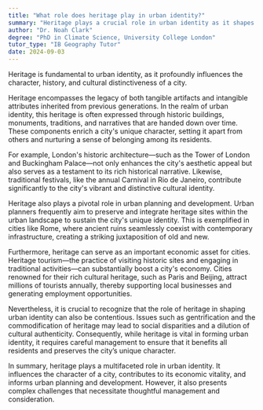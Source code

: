 ```yaml
---
title: "What role does heritage play in urban identity?"
summary: "Heritage plays a crucial role in urban identity as it shapes the city's character, history, and cultural uniqueness."
author: "Dr. Noah Clark"
degree: "PhD in Climate Science, University College London"
tutor_type: "IB Geography Tutor"
date: 2024-09-03
---
```


Heritage is fundamental to urban identity, as it profoundly influences the character, history, and cultural distinctiveness of a city.

Heritage encompasses the legacy of both tangible artifacts and intangible attributes inherited from previous generations. In the realm of urban identity, this heritage is often expressed through historic buildings, monuments, traditions, and narratives that are handed down over time. These components enrich a city's unique character, setting it apart from others and nurturing a sense of belonging among its residents.

For example, London's historic architecture—such as the Tower of London and Buckingham Palace—not only enhances the city's aesthetic appeal but also serves as a testament to its rich historical narrative. Likewise, traditional festivals, like the annual Carnival in Rio de Janeiro, contribute significantly to the city's vibrant and distinctive cultural identity.

Heritage also plays a pivotal role in urban planning and development. Urban planners frequently aim to preserve and integrate heritage sites within the urban landscape to sustain the city's unique identity. This is exemplified in cities like Rome, where ancient ruins seamlessly coexist with contemporary infrastructure, creating a striking juxtaposition of old and new.

Furthermore, heritage can serve as an important economic asset for cities. Heritage tourism—the practice of visiting historic sites and engaging in traditional activities—can substantially boost a city's economy. Cities renowned for their rich cultural heritage, such as Paris and Beijing, attract millions of tourists annually, thereby supporting local businesses and generating employment opportunities.

Nevertheless, it is crucial to recognize that the role of heritage in shaping urban identity can also be contentious. Issues such as gentrification and the commodification of heritage may lead to social disparities and a dilution of cultural authenticity. Consequently, while heritage is vital in forming urban identity, it requires careful management to ensure that it benefits all residents and preserves the city’s unique character.

In summary, heritage plays a multifaceted role in urban identity. It influences the character of a city, contributes to its economic vitality, and informs urban planning and development. However, it also presents complex challenges that necessitate thoughtful management and consideration.
    